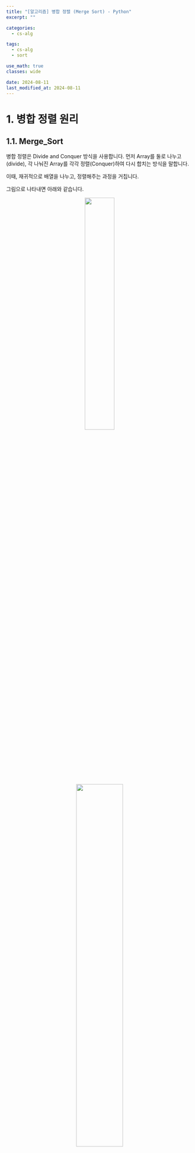 ```yaml
---
title: "[알고리즘] 병합 정렬 (Merge Sort) - Python"
excerpt: ""

categories:
  - cs-alg

tags:
  - cs-alg
  - sort

use_math: true
classes: wide

date: 2024-08-11
last_modified_at: 2024-08-11
---
```


# 1. 병합 정렬 원리

## 1.1. Merge_Sort
병합 정렬은 Divide and Conquer 방식을 사용합니다. 먼저 Array를 둘로 나누고(divide), 각 나눠진 Array를 각각 정렬(Conquer)하여 다시 합치는 방식을 말합니다.

이때, 재귀적으로 배열을 나누고, 정렬해주는 과정을 거칩니다.

그림으로 나타내면 아래와 같습니다.

<center><img src='{{"/assets/img/2024-08-11-merge_sort/img1.png" | relative_url}}' width="40%"></center>
<br>
<center><img src='{{"/assets/img/2024-08-11-merge_sort/img2.jpg" | relative_url}}' width="50%"></center>


## 1.2. Merge
이제 각자 정렬이 끝난 두 배열을 합치는 Merge 과정을 알아보겠습니다.

<center><img src='{{"/assets/img/2024-08-11-merge_sort/img3.png" | relative_url}}' width="10%"></center><br> 

**(1) 나눠져 정렬을 마친 두 배열이 왼쪽 그림과 같이 있을 때, 각 배열의 제일 앞에 있는 두 원소를 비교한다.**

<center><img src='{{"/assets/img/2024-08-11-merge_sort/img4.png" | relative_url}}' width="10%"></center><br> 

**(2) 두 원소 중 작은 원소는 결과 list에 append한다.**

<center><img src='{{"/assets/img/2024-08-11-merge_sort/img5.png" | relative_url}}' width="10%"></center><br> 

**(3) list에 append된 숫자는 지우고 index를 한 칸 증가시킨다.**

<center><img src='{{"/assets/img/2024-08-11-merge_sort/img6.png" | relative_url}}' width="60%"></center><br> 

**(4) 위 과정을 "하나의 Array의 원소가 다 사라질 때까지" 계속 반복한다.**

<center><img src='{{"/assets/img/2024-08-11-merge_sort/img7.png" | relative_url}}' width="60%"></center><br> 

**(5) 두 Array 중 하나의 원소가 모두 사라지면, 남은 한 Array의 leftover 원소를 모두 append한다.**

<br>

# 2. 병합 정렬 Python 코드

### 앞서 설명한 병합 과정을 코드로 나타내보겠습니다.

```python
result = []
i = j = 0
```
먼저 값들을 초기화 해줍니다.

결과 array를 담을 result list를 만들고,

이후 loop에서 사용할 i,j index를 0으로 초기화합니다.

```python
while i < len(left) and j < len(right):
        if left[i] < right[j]:
            result.append(left[i])
            i += 1
        else:
            result.append(right[j])
            j += 1
```
array를 순회하는 인덱스 i와 j가 array를 벗어나지 않는 동안,

위에서 설명한 병합과정대로, 대소 비교를 수행하여 작은 값부터 차례대로 result array에 append합니다.

```python
result.extend(left[i:])
result.extend(right[j:])

return result
```
마지막으로, i 또는 j 중에 하나의 인덱스가 array의 범위를 벗어나면 ( == 둘 중 하나의 array의 원소가 남지 않으면),

남은 array의 모든 원소를 Python의 extend()함수를 통해 모두 result에 append합니다.

그리고, 마지막으로 result를 return합니다.

---

### 이번에는 array를 정렬하는 Merge_sort 함수 코드에 대해서 설명하겠습니다.
```python
mid = len(arr) // 2
left = arr[:mid]
right = arr[mid:]
```
먼저 전체 길이의 절반을 mid 변수에 할당해줍니다.

left에는 array에서 앞부분 절반을,

right에는 array에서 뒷부분 절반을 할당합니다.

```python
left = merge_sort(left)
right = merge_sort(right)
```
그 다음 recursive를 통해, merge sort를 계속 반복해줍니다.

```python
return merge(left, right)
```
마지막으로 나눠진 left와 right를 merge() 함수를 통해 병합해준 것을 반환합니다.

---

### 아래는 병합 정렬의 전체 코드 및 병합 정렬 실행시간을 나타내는 코드입니다.
```python
#Implement Merge Sort on random shuffled [1,2,3,4,5, .... 9999,10000]

import time
import random

list = list(range(1, 10001))
random.shuffle(list)


def merge_sort(arr):
    if len(arr) <= 1:
        return arr

    mid = len(arr) // 2
    left = arr[:mid]
    right = arr[mid:]

    left = merge_sort(left)
    right = merge_sort(right)

    return merge(left, right)

def merge(left, right):
    
    # L = [0]*len(left)
    # R = [0]*len(right)
    result = []
    i = j = 0

    while i < len(left) and j < len(right):
        if left[i] < right[j]:
            result.append(left[i])
            i += 1
        else:
            result.append(right[j])
            j += 1

    result.extend(left[i:])
    result.extend(right[j:])

    return result


def merge_sort_time(arr):
    start_time = time.time()
    merge_sort(arr)
    end_time = time.time()
    return end_time - start_time

time_a = merge_sort_time(list)
print("merge sorting time (sec):", time_a)

# merge sorting time (sec): 0.02367377281188965
```

# 3. 병합 정렬 시간복잡도/공간복잡도

### 시간복잡도:
병합 정렬 전체 시간복잡도를 T(n)이라고 하면, T(n) = C(1) + 2T(n/2) + C(n) 입니다.

- C(1): Divide하는 과정은 많아봤자 n번입니다. 상수 시간을 갖습니다. 이는 작은 값이라 무시합니다.
- 2T(n/2): Recursively Sort하는 과정은 2T(n/2)의 시간을 갖습니다.
- C(n): Merge하는 과정에서 C(n)의 시간을 갖습니다.

Recursion이 일어나는 것을 시각화하면 아래와 같습니다.

<center><img src='{{"/assets/img/2024-08-11-merge_sort/img8.png" | relative_url}}' width="50%"></center><br> 

어차피 n을 쪼개는 것이기 때문에, 매 Level에서 발생하는 반복 횟수는 똑같이 cn입니다.

이진 tree의 성질에 따라 높이는 logN을 가지게 되고, 한 level에서 발생하는 cn번의 반복횟수가 총 높이인 logN만큼 반복되므로, n*log(n) = nlog(n)이 됩니다.

따라서, **병합정렬의 시간복잡도는 O(nlogn)** 입니다.

---

### 공간복잡도:
병합 과정에서 대소비교를 마친 값들을 추가 보조 공간(Auxiliary space)에 append하였습니다.

총 n개의 원소를 정렬하는 것이므로, 추가 공간에 들어가는 원소 또한 n개입니다.

따라서 **병합정렬에는 n size의 Auxiliary Space** 를 필요로 합니다.
